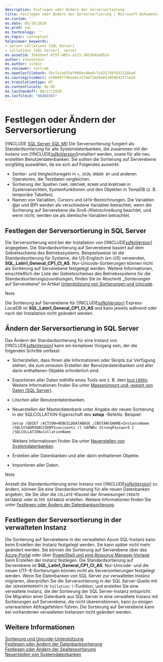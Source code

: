 ```yaml
---
description: Festlegen oder Ändern der Serversortierung
title: Festlegen oder Ändern der Serversortierung | Microsoft-Dokumentation
ms.custom: ''
ms.date: 05/10/2020
ms.prod: sql
ms.technology: ''
ms.topic: conceptual
helpviewer_keywords:
- server collations [SQL Server]
- collations [SQL Server], server
ms.assetid: 3242deef-6f5f-4051-a121-36b3b4da851d
author: stevestein
ms.author: sstein
ms.reviewer: carlrab
ms.openlocfilehash: fbcfa1ad33ef986bcd8e6cfc621758f632118ba0
ms.sourcegitcommit: e700497f962e4c2274df16d9e651059b42ff1a10
ms.translationtype: HT
ms.contentlocale: de-DE
ms.lasthandoff: 08/17/2020
ms.locfileid: "88465565"
---
```

# <a name="set-or-change-the-server-collation"></a>Festlegen oder Ändern der Serversortierung

[!INCLUDE [SQL Server SQL MI](../../includes/applies-to-version/sql-asdbmi.md)]
  Die Serversortierung fungiert als Standardsortierung für alle Systemdatenbanken, die zusammen mit der Instanz von [!INCLUDE[ssNoVersion](../../includes/ssnoversion-md.md)]installiert werden, sowie für alle neu erstellten Benutzerdatenbanken. Sie sollten die Sortierung auf Serverebene sorgfältig auswählen, da sie sich auf Folgendes auswirkt:
 - Sortier- und Vergleichsregeln in `=`, `JOIN`, `ORDER BY` und anderen Operatoren, die Textdaten vergleichen.
 - Sortierung der Spalten `CHAR`, `VARCHAR`, `NCHAR` und `NVARCHAR` in Systemansichten, Systemfunktionen und den Objekten in TempDB (z. B. temporäre Tabellen).
 - Namen von Variablen, Cursors und `GOTO`-Bezeichnungen. Die Variablen @pi und @PI werden als verschiedene Variablen betrachtet, wenn die Sortierung auf Serverebene die Groß-/Kleinschreibung beachtet, und wenn nicht, werden sie als identische Variablen betrachtet.
  
## <a name="setting-the-server-collation-in-sql-server"></a>Festlegen der Serversortierung in SQL Server

  Die Serversortierung wird bei der Installation von [!INCLUDE[ssNoVersion](../../includes/ssnoversion-md.md)] angegeben. Die Standardsortierung auf Serverebene basiert auf dem Gebietsschema des Betriebssystems. Beispielsweise ist die Standardsortierung für Systeme, die US-Englisch (en-US) verwenden, **SQL_Latin1_General_CP1_CI_AS**. Nur-Unicode-Sortierungen können nicht als Sortierung auf Serverebene festgelegt werden. Weitere Informationen, einschließlich der Liste der Gebietsschemas des Betriebssystems für die Standardsortierungszuordnungen, finden Sie im Abschnitt „Sortierungen auf Serverebene“ im Artikel [Unterstützung von Sortierungen und Unicode](collation-and-unicode-support.md#Server-level-collations).

> [!NOTE]  
> Die Sortierung auf Serverebene für [!INCLUDE[ssNoVersion](../../includes/ssnoversion-md.md)] Express LocalDB ist **SQL_Latin1_General_CP1_CI_AS** und kann jeweils während oder nach der Installation nicht geändert werden.  

## <a name="changing-the-server-collation-in-sql-server"></a>Ändern der Serversortierung in SQL Server

 Das Ändern der Standardsortierung für eine Instanz von [!INCLUDE[ssNoVersion](../../includes/ssnoversion-md.md)] kann ein komplexer Vorgang sein, der die folgenden Schritte umfasst:  
  
- Sicherstellen, dass Ihnen alle Informationen oder Skripts zur Verfügung stehen, die zum erneuten Erstellen der Benutzerdatenbanken und aller darin enthaltenen Objekte erforderlich sind.  
  
- Exportieren aller Daten mithilfe eines Tools wie z. B. dem [bcp Utility](../../tools/bcp-utility.md). Weitere Informationen finden Sie unter [Massenimport und -export von Daten &#40;SQL Server&#41;](../../relational-databases/import-export/bulk-import-and-export-of-data-sql-server.md).  
  
- Löschen aller Benutzerdatenbanken.  
  
- Neuerstellen der Masterdatenbank unter Angabe der neuen Sortierung in der SQLCOLLATION-Eigenschaft des **setup** -Befehls. Beispiel:  
  
    ```  
    Setup /QUIET /ACTION=REBUILDDATABASE /INSTANCENAME=InstanceName
    /SQLSYSADMINACCOUNTS=accounts /[ SAPWD= StrongPassword ]
    /SQLCOLLATION=CollationName  
    ```  
  
     Weitere Informationen finden Sie unter [Neuerstellen von Systemdatenbanken](../../relational-databases/databases/rebuild-system-databases.md).  
  
- Erstellen aller Datenbanken und aller darin enthaltenen Objekte.  
  
- Importieren aller Daten.  
  
> [!NOTE]  
> Anstatt die Standardsortierung einer Instanz von [!INCLUDE[ssNoVersion](../../includes/ssnoversion-md.md)] zu ändern, können Sie eine Standardsortierung für alle neuen Datenbanken angeben, die Sie über die `COLLATE`-Klausel der Anweisungen `CREATE DATABASE` oder `ALTER DATABASE` erstellen. Weitere Informationen finden Sie unter [Festlegen oder Ändern der Datenbanksortierung](set-or-change-the-database-collation.md).  
  
## <a name="setting-the-server-collation-in-managed-instance"></a>Festlegen der Serversortierung in der verwalteten Instanz
Die Sortierung auf Serverebene in der verwalteten Azure SQL-Instanz kann beim Erstellen der Instanz festgelegt werden. Sie kann später nicht mehr geändert werden. Sie können die Sortierung auf Serverebene über das [Azure-Portal](https://docs.microsoft.com/azure/sql-database/sql-database-managed-instance-get-started#create-a-managed-instance) oder über [PowerShell und eine Resource Manager-Vorlage](https://docs.microsoft.com/azure/sql-database/scripts/sql-managed-instance-create-powershell-azure-resource-manager-template) beim Erstellen der Instanz festlegen. Die Standardsortierung auf Serverebene ist **SQL_Latin1_General_CP1_CI_AS**. Nur-Unicode- und die neuen UTF-8-Sortierungen können nicht als Serversortierungen festgelegt werden.
Wenn Sie Datenbanken von SQL Server zur verwalteten Instanz migrieren, überprüfen Sie die Serversortierung in der SQL Server-Quelle mit der `SERVERPROPERTY(N'Collation')`-Funktion, und erstellen Sie eine verwaltete Instanz, die der Sortierung der SQL Server-Instanz entspricht. Die Migration einer Datenbank aus SQL Server in eine verwaltete Instanz mit Sortierungen auf Serverebene, die nicht übereinstimmen, kann zu einigen unerwarteten Abfragefehlern führen. Die Sortierung auf Serverebene kann bei vorhandenen verwalteten Instanzen nicht geändert werden.

## <a name="see-also"></a>Weitere Informationen

 [Sortierung und Unicode-Unterstützung](../../relational-databases/collations/collation-and-unicode-support.md)   
 [Festlegen oder Ändern der Datenbanksortierung](../../relational-databases/collations/set-or-change-the-database-collation.md)   
 [Festlegen oder Ändern der Spaltensortierung](../../relational-databases/collations/set-or-change-the-column-collation.md)   
 [Neuerstellen von Systemdatenbanken](../../relational-databases/databases/rebuild-system-databases.md)  
 
